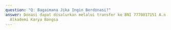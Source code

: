 ```yaml
---
question: "Q: Bagaimana Jika Ingin Berdonasi?"
answer: Donasi dapat disalurkan melalui transfer ke BNI 7770817151 A.n Yayasan
  Alkademi Karya Bangsa
---
```

